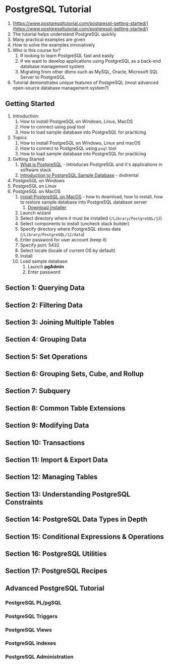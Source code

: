 # PostgreSQL Tutorial #
1. [https://www.postgresqltutorial.com/postgresql-getting-started/](https://www.postgresqltutorial.com/postgresql-getting-started/)
2. The tutorial helps understand PostgreSQL quickly
2. Many practical examples are given
3. How to solve the examples innovatively
4. Who is this course for?
	1. If looking to learn PostgreSQL fast and easily
	2. If we want to develop applications using PostgreSQL as a back-end database management system
	3. Migrating from other dbms such as MySQL, Oracle, Microsoft SQL Server to PostgreSQL
5. Tutorial demonstrates unique features of PostgreSQL (most advanced open-source database management system?)

## Getting Started ##
1. Introduction:
	1. How to install PostgreSQL on Windows, Linux, MacOS
	2. How to connect using psql tool
	3. How to load sample database into PostgreSQL for practicing
2. Topics
	1. How to install PostgreSQL on Windows, Linux and macOS
	2. How to connect to PostgreSQL using `psql` tool
	3. How to load sample database into PostgreSQL for practicing
3. Getting Started
	1. [What is PostgreSQL](https://www.postgresqltutorial.com/what-is-postgresql/) - Introduces PostgreSQL and it's applications in software stack
	2. [Introduction to PostgreSQL Sample Database](https://www.postgresqltutorial.com/postgresql-sample-database/) - dvdrental
4. PostgreSQL on Windows
5. PostgreSQL on Linux
6. PostgreSQL on MacOS
	1. [Install PostgreSQL on MacOS](https://www.postgresqltutorial.com/install-postgresql-macos/) - how to download, how to install, how to restore sample database into PostgreSQL database server
		1. [Download Installer](https://www.enterprisedb.com/downloads/postgres-postgresql-downloads)
	2. Launch wizard
	3. Select directory where it must be installed (`/Library/PostgreSQL/12`)
	4. Select components to install (uncheck stack builder)
	5. Specify directory where PostgreSQL stores data (`/Library/PostgreSQL/12/data`)
	6. Enter password for user account (keep it)
	7. Specify port: 5432
	8. Select locale (locale of current OS by default)
	9. Install
	10. Load sample database
		1. Launch **pgAdmin**
		2. Enter password

## Section 1: Querying Data ##

## Section 2: Filtering Data ##

## Section 3: Joining Multiple Tables ##

## Section 4: Grouping Data ##

## Section 5: Set Operations ##

## Section 6: Grouping Sets, Cube, and Rollup ##

## Section 7: Subquery ##

## Section 8: Common Table Extensions ##

## Section 9: Modifying Data ##

## Section 10: Transactions ##

## Section 11: Import & Export Data ##

## Section 12: Managing Tables ##

## Section 13: Understanding PostgreSQL Constraints ##

## Section 14: PostgreSQL Data Types in Depth ##

## Section 15: Conditional Expressions & Operations ##

## Section 16: PostgreSQL Utilities ##

## Section 17: PostgreSQL Recipes ##

## Advanced PostgreSQL Tutorial ##
### PostgreSQL PL/pgSQL ###
### PostgreSQL Triggers ###
### PostgreSQL Views ###
### PostgreSQL Indexes ###
### PostgreSQL Administration ###